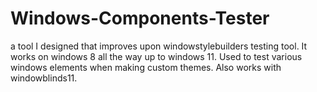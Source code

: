 # Windows-Components-Tester
a tool I designed that improves upon windowstylebuilders testing tool. It works on windows 8 all the way up to windows 11. Used to test various windows elements when making custom themes. Also works with windowblinds11.
